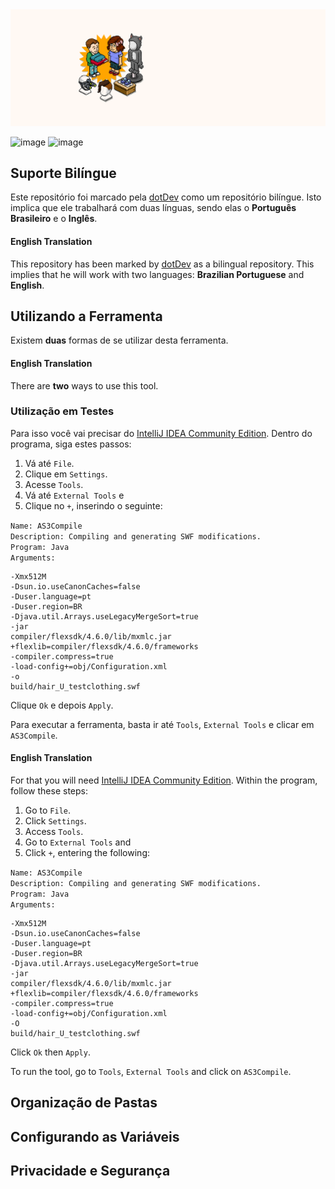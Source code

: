 <div align="center">
    <img src="https://raw.githubusercontent.com/dotDevGroup/ClothingBuilder/main/images/header.gif"/>
</div>

![image](https://img.shields.io/badge/Versão-0.0.0-blue.svg?style=for-the-badge&logo=verizon)
![image](https://img.shields.io/badge/Estado-Fase%20Inicial-yellow.svg?style=for-the-badge&logo=instatus&logoColor=white)

## Suporte Bilíngue
Este repositório foi marcado pela [dotDev](https://github.com/dotDevGroup/) como um repositório bilíngue. Isto implica que ele trabalhará com duas línguas, sendo elas o **Português Brasileiro** e o **Inglês**.

#### English Translation
This repository has been marked by [dotDev](https://github.com/dotDevGroup/) as a bilingual repository. This implies that he will work with two languages: **Brazilian Portuguese** and **English**.

## Utilizando a Ferramenta
Existem **duas** formas de se utilizar desta ferramenta.

#### English Translation
There are **two** ways to use this tool.

### Utilização em Testes
Para isso você vai precisar do [IntelliJ IDEA Community Edition](https://www.jetbrains.com/pt-br/idea/download/#section=windows). Dentro do programa, siga estes passos:

1. Vá até ``File``.
2. Clique em ``Settings``.
3. Acesse ``Tools``.  
5. Vá até ``External Tools`` e  
5. Clique no ``+``, inserindo o seguinte:  

``Name: AS3Compile``  
``Description: Compiling and generating SWF modifications.``  
``Program: Java``  
``Arguments:``
```
-Xmx512M
-Dsun.io.useCanonCaches=false
-Duser.language=pt
-Duser.region=BR
-Djava.util.Arrays.useLegacyMergeSort=true
-jar
compiler/flexsdk/4.6.0/lib/mxmlc.jar
+flexlib=compiler/flexsdk/4.6.0/frameworks
-compiler.compress=true
-load-config+=obj/Configuration.xml
-o
build/hair_U_testclothing.swf
```
Clique ``Ok`` e depois ``Apply``.

Para executar a ferramenta, basta ir até ``Tools``, ``External Tools`` e clicar em ``AS3Compile``.

#### English Translation
For that you will need [IntelliJ IDEA Community Edition](https://www.jetbrains.com/pt-br/idea/download/#section=windows). Within the program, follow these steps:

1. Go to ``File``.
2. Click ``Settings``.
3. Access ``Tools``.
5. Go to ``External Tools`` and
5. Click ``+``, entering the following:

``Name: AS3Compile``  
``Description: Compiling and generating SWF modifications.``  
``Program: Java``  
``Arguments:``
```
-Xmx512M
-Dsun.io.useCanonCaches=false
-Duser.language=pt
-Duser.region=BR
-Djava.util.Arrays.useLegacyMergeSort=true
-jar
compiler/flexsdk/4.6.0/lib/mxmlc.jar
+flexlib=compiler/flexsdk/4.6.0/frameworks
-compiler.compress=true
-load-config+=obj/Configuration.xml
-O
build/hair_U_testclothing.swf
```
Click ``Ok`` then ``Apply``.

To run the tool, go to ``Tools``, ``External Tools`` and click on ``AS3Compile``.

## Organização de Pastas

## Configurando as Variáveis

## Privacidade e Segurança
